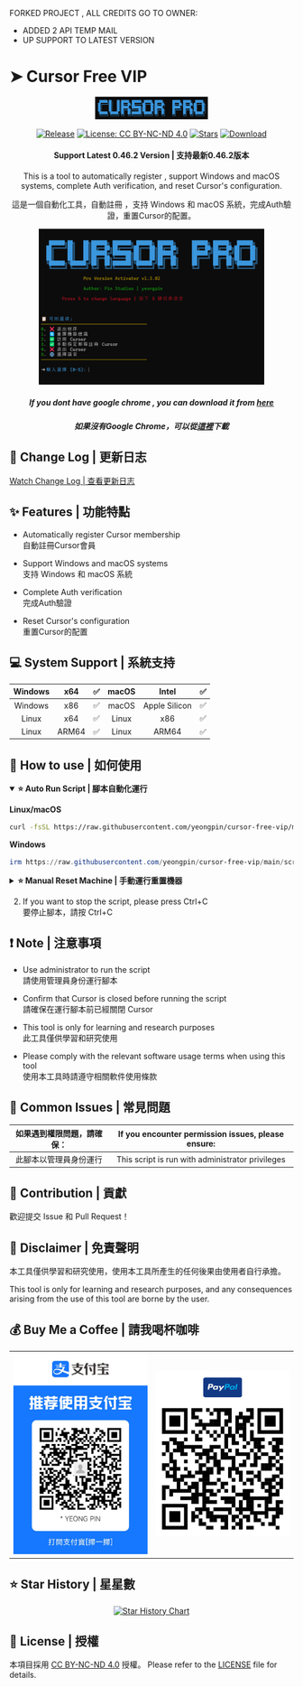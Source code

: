 FORKED PROJECT , ALL CREDITS GO TO OWNER:

- ADDED 2 API TEMP MAIL
- UP SUPPORT TO LATEST VERSION

# ➤ Cursor Free VIP
<div align="center">
<p align="center">
  <img src="./images/logo.png" alt="Cursor Pro Logo" width="200"/>
</p>

<p align="center">

[![Release](https://img.shields.io/github/v/release/yeongpin/cursor-free-vip?style=flat-square&logo=github&color=blue)](https://github.com/yeongpin/cursor-free-vip/releases/latest)
[![License: CC BY-NC-ND 4.0](https://img.shields.io/badge/License-CC_BY--NC--ND_4.0-lightgrey.svg)](https://creativecommons.org/licenses/by-nc-nd/4.0/)
[![Stars](https://img.shields.io/github/stars/yeongpin/cursor-free-vip?style=flat-square&logo=github)](https://github.com/yeongpin/cursor-free-vip/stargazers)
[![Download](https://img.shields.io/github/downloads/yeongpin/cursor-free-vip/total?style=flat-square&logo=github&color=52c41a)](https://github.com/yeongpin/cursor-free-vip/releases/latest)

</p>
<h4>Support Latest 0.46.2 Version | 支持最新0.46.2版本</h4>

This is a tool to automatically register , support Windows and macOS systems, complete Auth verification, and reset Cursor's configuration.

這是一個自動化工具，自動註冊 ，支持 Windows 和 macOS 系統，完成Auth驗證，重置Cursor的配置。

<p align="center">
  <img src="./images/pronew_2025-02-13_15-01-32.png" alt="new" width="400"/><br>
</p>

##### If you dont have google chrome , you can download it from [here](https://www.google.com/intl/en_pk/chrome/)

##### 如果沒有Google Chrome，可以從[這裡](https://www.google.com/intl/en_pk/chrome/)下載

</p>
</div>


## 🔄 Change Log | 更新日志
[Watch Change Log | 查看更新日志](CHANGELOG.md)

## ✨ Features | 功能特點

* Automatically register Cursor membership<br>自動註冊Cursor會員<br>

* Support Windows and macOS systems<br>支持 Windows 和 macOS 系統<br>

* Complete Auth verification<br>完成Auth驗證<br>

* Reset Cursor's configuration<br>重置Cursor的配置<br>


## 💻 System Support | 系統支持

|Windows|x64|✅|macOS|Intel|✅|
|:---:|:---:|:---:|:---:|:---:|:---:|
|Windows|x86|✅|macOS|Apple Silicon|✅|
|Linux|x64|✅|Linux|x86|✅|
|Linux|ARM64|✅|Linux|ARM64|✅|

## 👀 How to use | 如何使用

<details open>
<summary><b>⭐ Auto Run Script | 腳本自動化運行</b></summary>

**Linux/macOS**
```bash
curl -fsSL https://raw.githubusercontent.com/yeongpin/cursor-free-vip/main/scripts/install.sh -o install.sh && chmod +x install.sh && ./install.sh
```

**Windows**
```powershell
irm https://raw.githubusercontent.com/yeongpin/cursor-free-vip/main/scripts/install.ps1 | iex
```
</details>

<details>
<summary><b>⭐ Manual Reset Machine | 手動運行重置機器</b></summary>

**Linux/macOS**
```bash
curl -fsSL https://raw.githubusercontent.com/yeongpin/cursor-free-vip/main/scripts/reset.sh | sudo bash
```

**Windows**
```powershell
irm https://raw.githubusercontent.com/yeongpin/cursor-free-vip/main/scripts/reset.ps1 | iex
```
</details>

2. If you want to stop the script, please press Ctrl+C<br>要停止腳本，請按 Ctrl+C

## ❗ Note | 注意事項

* Use administrator to run the script <br>請使用管理員身份運行腳本

* Confirm that Cursor is closed before running the script <br>請確保在運行腳本前已經關閉 Cursor<br>

* This tool is only for learning and research purposes <br>此工具僅供學習和研究使用<br>

* Please comply with the relevant software usage terms when using this tool <br>使用本工具時請遵守相關軟件使用條款



## 🚨 Common Issues | 常見問題

|如果遇到權限問題，請確保：|If you encounter permission issues, please ensure:|
|:---:|:---:|
| 此腳本以管理員身份運行 | This script is run with administrator privileges |



## 🤩 Contribution | 貢獻

歡迎提交 Issue 和 Pull Request！



## 📩 Disclaimer | 免責聲明

本工具僅供學習和研究使用，使用本工具所產生的任何後果由使用者自行承擔。 <br>

This tool is only for learning and research purposes, and any consequences arising from the use of this tool are borne by the user.

## 💰 Buy Me a Coffee | 請我喝杯咖啡

<div align="center">
  <table>
    <tr>
      <td>
        <img src="./images/provi-code.jpg" alt="buy_me_a_coffee" width="280"/><br>
      </td>
      <td>
        <img src="./images/paypal.png" alt="buy_me_a_coffee" width="280"/><br>
      </td>
    </tr>
  </table>
</div>

## ⭐ Star History | 星星數

<div align="center">

[![Star History Chart](https://api.star-history.com/svg?repos=yeongpin/cursor-free-vip&type=Date)](https://star-history.com/#yeongpin/cursor-free-vip&Date)

</div>

## 📝 License | 授權

本項目採用 [CC BY-NC-ND 4.0](https://creativecommons.org/licenses/by-nc-nd/4.0/) 授權。 
Please refer to the [LICENSE](LICENSE.md) file for details.




